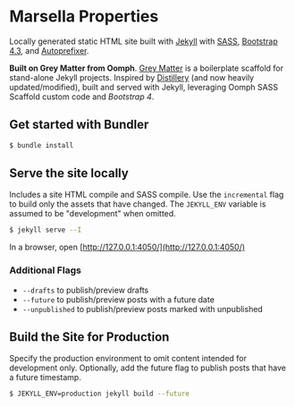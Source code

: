Marsella Properties
====================

Locally generated static HTML site built with [Jekyll](https://jekyllrb.com/) 
with [SASS](https://sass-lang.com/), [Bootstrap 4.3](https://getbootstrap.com/docs/4.3/getting-started/introduction/), 
and [Autoprefixer](https://github.com/vwochnik/jekyll-autoprefixer).

**Built on Grey Matter from Oomph**. [Grey Matter](https://github.com/oomphinc/oomph-grey-matter) 
is a boilerplate scaffold for stand-alone Jekyll projects. Inspired by 
[Distillery](https://github.com/thinkshout/distillery/tree/master/) (and now 
heavily updated/modified), built and served with Jekyll, leveraging Oomph SASS 
Scaffold custom code and *Bootstrap 4*.


## Get started with Bundler

```bash
$ bundle install
```

## Serve the site locally

Includes a site HTML compile and SASS compile. Use the `incremental` flag to build 
only the assets that have changed. The `JEKYLL_ENV` variable is assumed to be 
"development" when omitted. 

```bash
$ jekyll serve --I
```

In a browser, open [http://127.0.0.1:4050/](http://127.0.0.1:4050/)

### Additional Flags

+ `--drafts` to publish/preview drafts
+ `--future` to publish/preview posts with a future date
+ `--unpublished` to publish/preview posts marked with unpublished


## Build the Site for Production

Specify the production environment to omit content intended for development only. 
Optionally, add the future flag to publish posts that have a future timestamp. 

```bash
$ JEKYLL_ENV=production jekyll build --future
```
